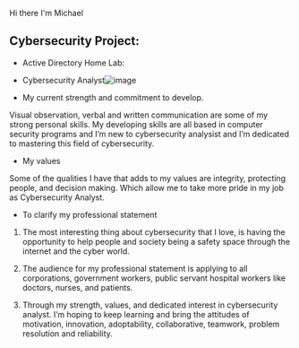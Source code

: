 Hi there I'm Michael

<h2> Cybersecurity Project:</h2>  

- Active Directory Home Lab: 

- Cybersecurity Analyst![image](https://github.com/LakymSav/LakymSav/assets/149427354/3d2acd52-7e68-40a4-9985-979981343909)


- My current strength and commitment to develop.

Visual observation, verbal and written communication are some of my strong personal skills. My developing skills are all based in computer security programs and I’m new to cybersecurity analysist and I’m dedicated to mastering this field of cybersecurity.

- My values

Some of the qualities I have that adds to my values are integrity, protecting people, and decision making. Which allow me to take more pride in my job as Cybersecurity Analyst.

- To clarify my professional statement

1.	The most interesting thing about cybersecurity that I love, is having the opportunity to help people and society being a safety space through the internet and the cyber world.

2.	The audience for my professional statement is applying to all corporations, government workers, public servant hospital workers like doctors, nurses, and patients.  

3.	Through my strength, values, and dedicated interest in cybersecurity analyst. I’m hoping to keep learning and bring the attitudes of motivation, innovation, adoptability, collaborative, teamwork, problem resolution and reliability.


